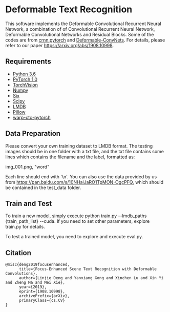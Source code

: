 # Deformable Text Recognition
This software implements the Deformable Convolutional Recurrent Neural Network, a combination of of Convolutional Recurrent Neural Network, Deformable Convolutional Networks and Residual Blocks. Some of the codes are from [crnn.pytorch](https://github.com/meijieru/crnn.pytorch) and [Deformable-ConvNets](https://github.com/msracver/Deformable-ConvNets). For details, please refer to our paper https://arxiv.org/abs/1908.10998.

## Requirements
* [Python 3.6](https://www.python.org/)
* [PyTorch 1.0](https://pytorch.org/)
* [TorchVision](https://pypi.org/project/torchvision/)
* [Numpy](https://pypi.org/project/numpy/)
* [Six](https://pypi.org/project/six/)
* [Scipy](https://pypi.org/project/scipy/)
* [LMDB](https://pypi.org/project/lmdb/)
* [Pillow](https://pypi.org/project/Pillow/) 
* [warp-ctc-pytorch](https://github.com/baidu-research/warp-ctc)

## Data Preparation
Please convert your own training dataset to LMDB format. The testing images should be in one folder with a txt file, and the txt file contains some lines which contains the filename and the label, formatted as:

img_001.png, "word"

Each line should end with '\n'. You can also use the data provided by us from https://pan.baidu.com/s/10NHaiJaRO1TpMON-OgcPFQ, which should be contained in the test_data folder.

## Train and Test
To train a new model, simply execute python train.py --lmdb_paths {train_path_list} --cuda. If you need to set other parameters, explore train.py for details.

To test a trained model, you need to explore and execute eval.py.

## Citation
    @misc{deng2019focusenhanced,
          title={Focus-Enhanced Scene Text Recognition with Deformable Convolutions},
          author={Linjie Deng and Yanxiang Gong and Xinchen Lu and Xin Yi and Zheng Ma and Mei Xie},
          year={2019},
          eprint={1908.10998},
          archivePrefix={arXiv},
          primaryClass={cs.CV}
    }
